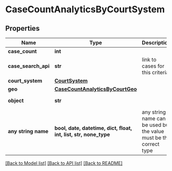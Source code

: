 # CaseCountAnalyticsByCourtSystem


## Properties
Name | Type | Description | Notes
------------ | ------------- | ------------- | -------------
**case_count** | **int** |  | 
**case_search_api** | **str** | link to cases for this criteria. | 
**court_system** | [**CourtSystem**](CourtSystem.md) |  | 
**geo** | [**CaseCountAnalyticsByCourtGeo**](CaseCountAnalyticsByCourtGeo.md) |  | 
**object** | **str** |  | defaults to "CaseCountAnalyticsByCourtSystem"
**any string name** | **bool, date, datetime, dict, float, int, list, str, none_type** | any string name can be used but the value must be the correct type | [optional]

[[Back to Model list]](../README.md#documentation-for-models) [[Back to API list]](../README.md#documentation-for-api-endpoints) [[Back to README]](../README.md)


